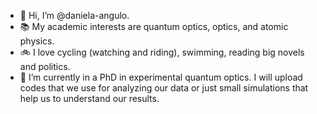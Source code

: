 - 👋 Hi, I’m @daniela-angulo.
- :books: My academic interests are quantum optics, optics, and atomic physics. 
- :bike: I love cycling (watching and riding), swimming, reading big novels and politics.
- 🌱 I’m currently in a PhD in experimental quantum optics. I will upload codes that we use for analyzing our data or just small simulations that help us to understand our results. 
